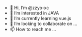 - 👋 Hi, I’m @zzyo-xc
- 👀 I’m interested in JAVA
- 🌱 I’m currently learning vue.js
- 💞️ I’m looking to collaborate on ...
- 📫 How to reach me ...

<!---
zzyo-xc/zzyo-xc is a ✨ special ✨ repository because its `README.md` (this file) appears on your GitHub profile.
You can click the Preview link to take a look at your changes.
--->
